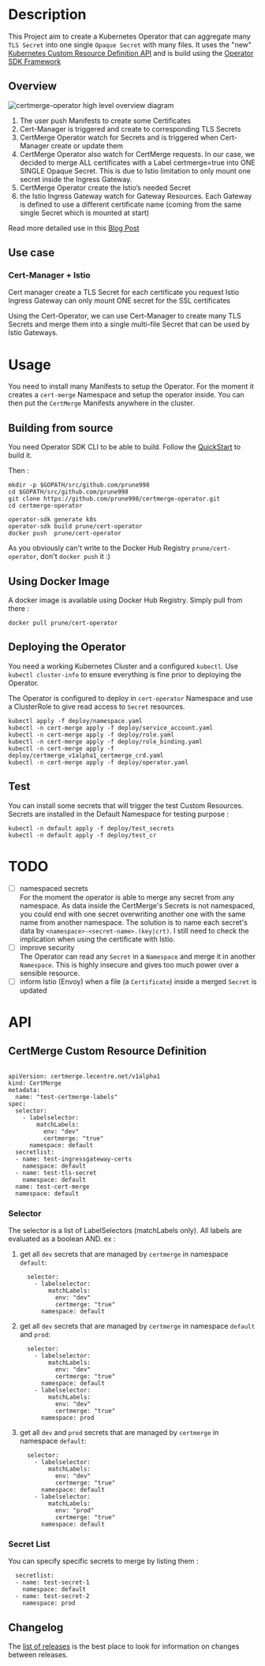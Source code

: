 # Description

This Project aim to create a Kubernetes Operator that can aggregate many `TLS Secret` into one single `Opaque Secret` with many files.
It uses the "new" [Kubernetes Custom Resource Definition API](https://kubernetes.io/docs/concepts/extend-kubernetes/api-extension/custom-resources/) and is build using the [Operator SDK Framework](https://github.com/operator-framework/operator-sdk)

## Overview
![certmerge-operator high level overview diagram](/docs/images/CertMerge-Operator.png)

1. The user push Manifests to create some Certificates
1. Cert-Manager is triggered and create to corresponding TLS Secrets
1. CertMerge Operator watch for Secrets and is triggered when Cert-Manager create or update them
1. CertMerge Operator also watch for CertMerge requests. In our case, we decided to merge ALL certificates with a Label certmerge=true into ONE SINGLE Opaque Secret.
   This is due to Istio limitation to only mount one secret inside the Ingress Gateway.
1. CertMerge Operator create the Istio’s needed Secret
1. the Istio Ingress Gateway watch for Gateway Resources. Each Gateway is defined to use a different certificate name (coming from the same single Secret which is mounted at start)

Read more detailed use in this [Blog Post](https://medium.com/@prune998/istio-1-0-2-envoy-cert-manager-lets-encrypt-for-tls-certificate-merge-7a774bff66c2)

## Use case

### Cert-Manager + Istio

Cert manager create a TLS Secret for each certificate you request
Istio Ingress Gateway can only mount ONE secret for the SSL certificates

Using the Cert-Operator, we can use Cert-Manager to create many TLS Secrets and merge them into a single multi-file Secret that can be used by Istio Gateways.

# Usage
You need to install many Manifests to setup the Operator.
For the moment it creates a `cert-merge` Namespace and setup the operator inside.
You can then put the `CertMerge` Manifests anywhere in the cluster.

## Building from source
You need Operator SDK CLI to be able to build.
Follow the [QuickStart](https://github.com/operator-framework/operator-sdk#quick-start) to build it.

Then : 
```
mkdir -p $GOPATH/src/github.com/prune998
cd $GOPATH/src/github.com/prune998
git clone https://github.com/prune998/certmerge-operator.git
cd certmerge-operator

operator-sdk generate k8s
operator-sdk build prune/cert-operator
docker push  prune/cert-operator
```
As you obviously can't write to the Docker Hub Registry ``prune/cert-operator``, don't `docker push` it  :)

## Using Docker Image
A docker image is available using Docker Hub Registry. Simply pull from there :
```
docker pull prune/cert-operator
```

## Deploying the Operator
You need a working Kubernetes Cluster and a configured `kubectl`.
Use `kubectl cluster-info` to ensure everything is fine prior to deploying the Operator.

The Operator is configured to deploy in `cert-operator` Namespace and use a ClusterRole to give read access to `Secret` resources.
```
kubectl apply -f deploy/namespace.yaml
kubectl -n cert-merge apply -f deploy/service_account.yaml
kubectl -n cert-merge apply -f deploy/role.yaml
kubectl -n cert-merge apply -f deploy/role_binding.yaml
kubectl -n cert-merge apply -f deploy/certmerge_v1alpha1_certmerge_crd.yaml
kubectl -n cert-merge apply -f deploy/operator.yaml
```

## Test
You can install some secrets that will trigger the test Custom Resources. Secrets are installed in the Default Namespace for testing purpose :
```
kubectl -n default apply -f deploy/test_secrets
kubectl -n default apply -f deploy/test_cr
```

# TODO


- [ ] namespaced secrets  
      For the moment the operator is able to merge any secret from any namespace. As data inside the CertMerge's Secrets is not namespaced, you could end with one secret overwriting another one with the same name from another namespace.
The solution is to name each secret's data by `<namespace>-<secret-name>.(key|crt)`. 
I still need to check the implication when using the certificate with Istio.
- [ ] improve security  
      The Operator can read any `Secret` in a `Namespace` and merge it in another `Namespace`. This is highly insecure and gives too much power over a sensible resource.
- [ ] inform Istio (Envoy) when a file (a `Certificate`) inside a merged `Secret` is updated

# API
## CertMerge Custom Resource Definition 

```

apiVersion: certmerge.lecentre.net/v1alpha1
kind: CertMerge
metadata:
  name: "test-certmerge-labels"
spec:
  selector:
    - labelselector:
        matchLabels:
          env: "dev"
          certmerge: "true"
      namespace: default
  secretlist:
  - name: test-ingressgateway-certs
    namespace: default
  - name: test-tls-secret
    namespace: default
  name: test-cert-merge
  namespace: default
```
### Selector
The selector is a list of LabelSelectors (matchLabels only). All labels are evaluated as a boolean AND. 
ex :
1. get all `dev` secrets that are managed by `certmerge` in namespace `default`: 
    ```
      selector:
        - labelselector:
            matchLabels:
              env: "dev"
              certmerge: "true"
          namespace: default
    ```

1. get all `dev` secrets that are managed by `certmerge` in namespace `default` and `prod`: 
    ```
      selector:
        - labelselector:
            matchLabels:
              env: "dev"
              certmerge: "true"
          namespace: default
        - labelselector:
            matchLabels:
              env: "dev"
              certmerge: "true"
          namespace: prod
    ```

1. get all `dev` and `prod` secrets that are managed by `certmerge` in namespace `default`: 
    ```
      selector:
        - labelselector:
            matchLabels:
              env: "dev"
              certmerge: "true"
          namespace: default
        - labelselector:
            matchLabels:
              env: "prod"
              certmerge: "true"
          namespace: default
    ```

### Secret List
You can specify specific secrets to merge by listing them :
```
  secretlist:
  - name: test-secret-1
    namespace: default
  - name: test-secret-2
    namespace: prod
```
## Changelog

The [list of releases](https://github.com/prune998/certmerge-operator/releases)
is the best place to look for information on changes between releases.